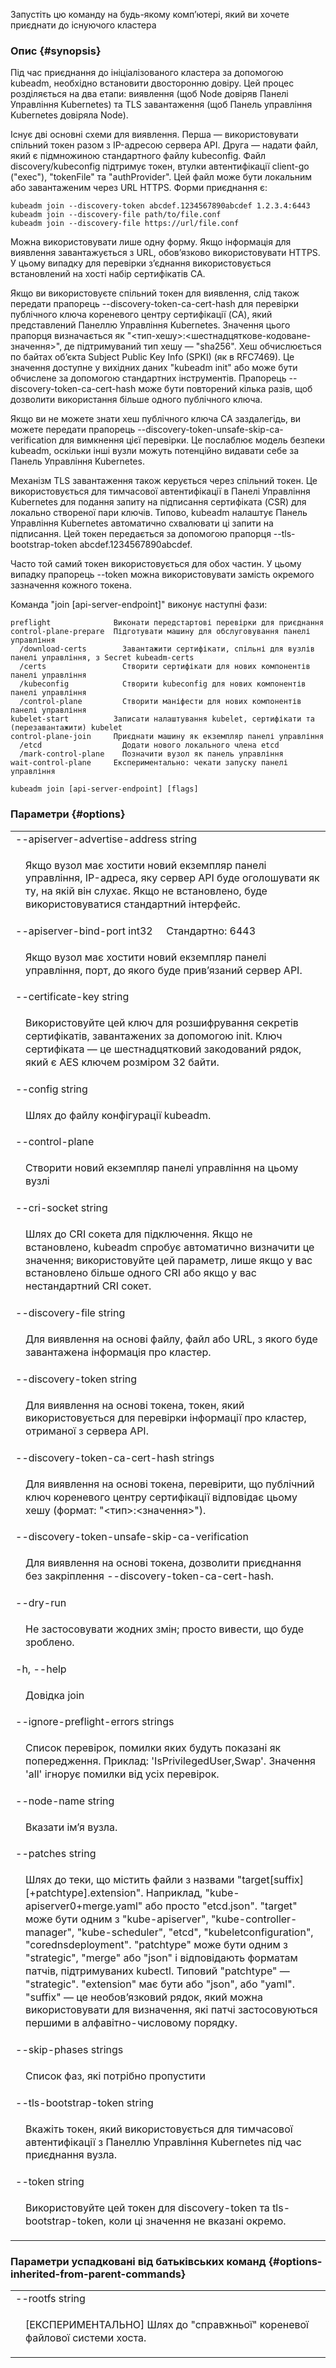 Запустіть цю команду на будь-якому компʼютері, який ви хочете приєднати до існуючого кластера

### Опис {#synopsis}

Під час приєднання до ініціалізованого кластера за допомогою kubeadm, необхідно встановити двосторонню довіру. Цей процес розділяється на два етапи: виявлення (щоб Node довіряв Панелі Управління Kubernetes) та TLS завантаження (щоб Панель управління Kubernetes довіряла Node).

Існує дві основні схеми для виявлення. Перша — використовувати спільний токен разом з IP-адресою сервера API. Друга — надати файл, який є підмножиною стандартного файлу kubeconfig. Файл discovery/kubeconfig підтримує токен, втулки автентифікації client-go ("exec"), "tokenFile" та "authProvider". Цей файл може бути локальним або завантаженим через URL HTTPS. Форми приєднання є:

```shell
kubeadm join --discovery-token abcdef.1234567890abcdef 1.2.3.4:6443
kubeadm join --discovery-file path/to/file.conf
kubeadm join --discovery-file https://url/file.conf
```

Можна використовувати лише одну форму. Якщо інформація для виявлення завантажується з URL, обовʼязково використовувати HTTPS. У цьому випадку для перевірки зʼєднання використовується встановлений на хості набір сертифікатів CA.

Якщо ви використовуєте спільний токен для виявлення, слід також передати прапорець --discovery-token-ca-cert-hash для перевірки публічного ключа кореневого центру сертифікації (CA), який представлений Панеллю Управління Kubernetes. Значення цього прапорця визначається як "<тип-хешу>:<шестнадцяткове-кодоване-значення>", де підтримуваний тип хешу — "sha256". Хеш обчислюється по байтах обʼєкта Subject Public Key Info (SPKI) (як в RFC7469). Це значення доступне у вихідних даних "kubeadm init" або може бути обчислене за допомогою стандартних інструментів. Прапорець --discovery-token-ca-cert-hash може бути повторений кілька разів, щоб дозволити використання більше одного публічного ключа.

Якщо ви не можете знати хеш публічного ключа CA заздалегідь, ви можете передати прапорець --discovery-token-unsafe-skip-ca-verification для вимкнення цієї перевірки. Це послаблює модель безпеки kubeadm, оскільки інші вузли можуть потенційно видавати себе за Панель Управління Kubernetes.

Механізм TLS завантаження також керується через спільний токен. Це використовується для тимчасової автентифікації в Панелі Управління Kubernetes для подання запиту на підписання сертифіката (CSR) для локально створеної пари ключів. Типово, kubeadm налаштує Панель Управління Kubernetes автоматично схвалювати ці запити на підписання. Цей токен передається за допомогою прапорця --tls-bootstrap-token abcdef.1234567890abcdef.

Часто той самий токен використовується для обох частин. У цьому випадку прапорець --token можна використовувати замість окремого зазначення кожного токена.

Команда "join [api-server-endpoint]" виконує наступні фази:

```none
preflight              Виконати передстартові перевірки для приєднання
control-plane-prepare  Підготувати машину для обслуговування панелі управління
  /download-certs        Завантажити сертифікати, спільні для вузлів панелі управління, з Secret kubeadm-certs
  /certs                 Створити сертифікати для нових компонентів панелі управління
  /kubeconfig            Створити kubeconfig для нових компонентів панелі управління
  /control-plane         Створити маніфести для нових компонентів панелі управління
kubelet-start          Записати налаштування kubelet, сертифікати та (перезавантажити) kubelet
control-plane-join     Приєднати машину як екземпляр панелі управління
  /etcd                  Додати нового локального члена etcd
  /mark-control-plane    Позначити вузол як панель управління
wait-control-plane     Експериментально: чекати запуску панелі управління
```

```shell
kubeadm join [api-server-endpoint] [flags]
```

### Параметри {#options}

<table style="width: 100%; table-layout: fixed;">
    <colgroup>
        <col span="1" style="width: 10px;" />
        <col span="1" />
    </colgroup>
    <tbody>
        <tr>
            <td colspan="2">--apiserver-advertise-address string</td>
        </tr>
        <tr>
            <td></td>
            <td style="line-height: 130%; word-wrap: break-word;"><p>Якщо вузол має хостити новий екземпляр панелі управління, IP-адреса, яку сервер API буде оголошувати як ту, на якій він слухає. Якщо не встановлено, буде використовуватися стандартний інтерфейс.</p></td>
        </tr>
        <tr>
            <td colspan="2">--apiserver-bind-port int32&nbsp;&nbsp;&nbsp;&nbsp;&nbsp;Стандартно: 6443</td>
        </tr>
        <tr>
            <td></td>
            <td style="line-height: 130%; word-wrap: break-word;"><p>Якщо вузол має хостити новий екземпляр панелі управління, порт, до якого буде привʼязаний сервер API.</p></td>
        </tr>
        <tr>
            <td colspan="2">--certificate-key string</td>
        </tr>
        <tr>
            <td></td>
            <td style="line-height: 130%; word-wrap: break-word;"><p>Використовуйте цей ключ для розшифрування секретів сертифікатів, завантажених за допомогою init. Ключ сертифіката — це шестнадцятковий закодований рядок, який є AES ключем розміром 32 байти.</p></td>
        </tr>
        <tr>
            <td colspan="2">--config string</td>
        </tr>
        <tr>
            <td></td>
            <td style="line-height: 130%; word-wrap: break-word;"><p>Шлях до файлу конфігурації kubeadm.</p></td>
        </tr>
        <tr>
            <td colspan="2">--control-plane</td>
        </tr>
        <tr>
            <td></td>
            <td style="line-height: 130%; word-wrap: break-word;"><p>Створити новий екземпляр панелі управління на цьому вузлі</p></td>
        </tr>
        <tr>
            <td colspan="2">--cri-socket string</td>
        </tr>
        <tr>
            <td></td>
            <td style="line-height: 130%; word-wrap: break-word;"><p>Шлях до CRI сокета для підключення. Якщо не встановлено, kubeadm спробує автоматично визначити це значення; використовуйте цей параметр, лише якщо у вас встановлено більше одного CRI або якщо у вас нестандартний CRI сокет.</p></td>
        </tr>
        <tr>
            <td colspan="2">--discovery-file string</td>
        </tr>
        <tr>
            <td></td>
            <td style="line-height: 130%; word-wrap: break-word;"><p>Для виявлення на основі файлу, файл або URL, з якого буде завантажена інформація про кластер.</p></td>
        </tr>
        <tr>
            <td colspan="2">--discovery-token string</td>
        </tr>
        <tr>
            <td></td>
            <td style="line-height: 130%; word-wrap: break-word;"><p>Для виявлення на основі токена, токен, який використовується для перевірки інформації про кластер, отриманої з сервера API.</p></td>
        </tr>
        <tr>
            <td colspan="2">--discovery-token-ca-cert-hash strings</td>
        </tr>
        <tr>
            <td></td>
            <td style="line-height: 130%; word-wrap: break-word;"><p>Для виявлення на основі токена, перевірити, що публічний ключ кореневого центру сертифікації відповідає цьому хешу (формат: "&lt;тип&gt;:&lt;значення&gt;").</p></td>
        </tr>
        <tr>
            <td colspan="2">--discovery-token-unsafe-skip-ca-verification</td>
        </tr>
        <tr>
            <td></td>
            <td style="line-height: 130%; word-wrap: break-word;"><p>Для виявлення на основі токена, дозволити приєднання без закріплення --discovery-token-ca-cert-hash.</p></td>
        </tr>
        <tr>
            <td colspan="2">--dry-run</td>
        </tr>
        <tr>
            <td></td>
            <td style="line-height: 130%; word-wrap: break-word;"><p>Не застосовувати жодних змін; просто вивести, що буде зроблено.</p></td>
        </tr>
        <tr>
            <td colspan="2">-h, --help</td>
        </tr>
        <tr>
            <td></td>
            <td style="line-height: 130%; word-wrap: break-word;"><p>Довідка join</p></td>
        </tr>
        <tr>
            <td colspan="2">--ignore-preflight-errors strings</td>
        </tr>
        <tr>
            <td></td>
            <td style="line-height: 130%; word-wrap: break-word;"><p>Список перевірок, помилки яких будуть показані як попередження. Приклад: 'IsPrivilegedUser,Swap'. Значення 'all' ігнорує помилки від усіх перевірок.</p></td>
        </tr>
        <tr>
            <td colspan="2">--node-name string</td>
        </tr>
        <tr>
            <td></td>
            <td style="line-height: 130%; word-wrap: break-word;"><p>Вказати імʼя вузла.</p></td>
        </tr>
        <tr>
            <td colspan="2">--patches string</td>
        </tr>
        <tr>
            <td></td>
            <td style="line-height: 130%; word-wrap: break-word;"><p>Шлях до теки, що містить файли з назвами &quot;target[suffix][+patchtype].extension&quot;. Наприклад, &quot;kube-apiserver0+merge.yaml&quot; або просто &quot;etcd.json&quot;. &quot;target&quot; може бути одним з &quot;kube-apiserver&quot;, &quot;kube-controller-manager&quot;, &quot;kube-scheduler&quot;, &quot;etcd&quot;, &quot;kubeletconfiguration&quot;, &quot;corednsdeployment&quot;. &quot;patchtype&quot; може бути одним з &quot;strategic&quot;, &quot;merge&quot; або &quot;json&quot; і відповідають форматам патчів, підтримуваних kubectl. Типовий &quot;patchtype&quot; — &quot;strategic&quot;. &quot;extension&quot; має бути або &quot;json&quot;, або &quot;yaml&quot;. &quot;suffix&quot; — це необовʼязковий рядок, який можна використовувати для визначення, які патчі застосовуються першими в алфавітно-числовому порядку.</p></td>
        </tr>
        <tr>
            <td colspan="2">--skip-phases strings</td>
        </tr>
        <tr>
            <td></td>
            <td style="line-height: 130%; word-wrap: break-word;"><p>Список фаз, які потрібно пропустити</p></td>
        </tr>
        <tr>
            <td colspan="2">--tls-bootstrap-token string</td>
        </tr>
        <tr>
            <td></td>
            <td style="line-height: 130%; word-wrap: break-word;"><p>Вкажіть токен, який використовується для тимчасової автентифікації з Панеллю Управління Kubernetes під час приєднання вузла.</p></td>
        </tr>
        <tr>
            <td colspan="2">--token string</td>
        </tr>
        <tr>
            <td></td>
            <td style="line-height: 130%; word-wrap: break-word;"><p>Використовуйте цей токен для discovery-token та tls-bootstrap-token, коли ці значення не вказані окремо.</p></td>
        </tr>
    </tbody>
</table>

### Параметри успадковані від батьківських команд {#options-inherited-from-parent-commands}

<table style="width: 100%; table-layout: fixed;">
    <colgroup>
        <col span="1" style="width: 10px;" />
        <col span="1" />
    </colgroup>
    <tbody>
        <tr>
            <td colspan="2">--rootfs string</td>
        </tr>
        <tr>
            <td></td><td style="line-height: 130%; word-wrap: break-word;"><p>[ЕКСПЕРИМЕНТАЛЬНО] Шлях до "справжньої" кореневої файлової системи хоста.</p></td>
        </tr>
    </tbody>
</table>

